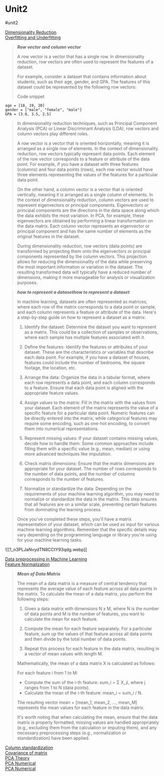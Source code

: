 
# Unit2
#unit2 

[Dimensionality Reduction](https://www.geeksforgeeks.org/dimensionality-reduction/)  
[Overfitting and Underfitting](https://www.geeksforgeeks.org/underfitting-and-overfitting-in-machine-learning/)  

> ***Row vector and column vector***
>
>   
> A row vector is a vector that has a single row. In dimensionality reduction, row vectors are often used to represent the features of a dataset.
>
> For example, consider a dataset that contains information about students, such as their age, gender, and GPA. The features of this dataset could be represented by the following row vectors:
>
> Code snippet
```
age = [18, 19, 20]
gender = ["male", "female", "male"]
GPA = [3.0, 3.5, 2.5]
```
>
> In dimensionality reduction techniques, such as Principal Component Analysis (PCA) or Linear Discriminant Analysis (LDA), row vectors and column vectors play different roles.
>
> A row vector is a vector that is oriented horizontally, meaning it is arranged as a single row of elements. In the context of dimensionality reduction, row vectors typically represent data points. Each element of the row vector corresponds to a feature or attribute of the data point. For example, if you have a dataset with three features (columns) and four data points (rows), each row vector would have three elements representing the values of the features for a particular data point.
>
> On the other hand, a column vector is a vector that is oriented vertically, meaning it is arranged as a single column of elements. In the context of dimensionality reduction, column vectors are used to represent eigenvectors or principal components. Eigenvectors or principal components are the directions in the data space along which the data exhibits the most variation. In PCA, for example, these eigenvectors are obtained by performing a linear transformation on the data matrix. Each column vector represents an eigenvector or principal component and has the same number of elements as the original features in the dataset.
>
>  During dimensionality reduction, row vectors (data points) are transformed by projecting them onto the eigenvectors or principal components represented by the column vectors. This projection allows for reducing the dimensionality of the data while preserving the most important information or variation in the dataset. The resulting transformed data will typically have a reduced number of dimensions, making it more manageable for analysis or visualization purposes.


>***how to represent a datasethow to represent a dataset***
>
>In machine learning, datasets are often represented as matrices, where each row of the matrix corresponds to a data point or sample, and each column represents a feature or attribute of the data. Here's a step-by-step guide on how to represent a dataset as a matrix:
>  
>  1. Identify the dataset: Determine the dataset you want to represent as a matrix. This could be a collection of samples or observations, where each sample has multiple features associated with it.
>  
>  2. Define the features: Identify the features or attributes of your dataset. These are the characteristics or variables that describe each data point. For example, if you have a dataset of houses, features could include the number of bedrooms, the square footage, the location, etc.
>  
>  3. Arrange the data: Organize the data in a tabular format, where each row represents a data point, and each column corresponds to a feature. Ensure that each data point is aligned with the appropriate feature values.
>  
>  4. Assign values to the matrix: Fill in the matrix with the values from your dataset. Each element of the matrix represents the value of a specific feature for a particular data point. Numeric features can be directly entered into the matrix, while categorical features may require some encoding, such as one-hot encoding, to convert them into numerical representations.
>  
>  5. Represent missing values: If your dataset contains missing values, decide how to handle them. Some common approaches include filling them with a specific value (e.g., mean, median) or using more advanced techniques like imputation.
>  
>  6. Check matrix dimensions: Ensure that the matrix dimensions are appropriate for your dataset. The number of rows corresponds to the number of data points, and the number of columns corresponds to the number of features.
>  
>  7. Normalize or standardize the data: Depending on the requirements of your machine learning algorithm, you may need to normalize or standardize the data in the matrix. This step ensures that all features are on a similar scale, preventing certain features from dominating the learning process.
>
>  Once you've completed these steps, you'll have a matrix representation of your dataset, which can be used as input for various machine learning algorithms. Remember that the specific details may vary depending on the programming language or library you're using for your machine learning tasks.


![[1_n3PLJaNvydTN8CCtY93qdg.webp]]

[Data preprocessing in Machine Learning](https://www.javatpoint.com/data-preprocessing-machine-learning)  
[Feature Normalization](https://www.javatpoint.com/normalization-in-machine-learning)  
> ***Mean of Data Matrix***
> 
> The mean of a data matrix is a measure of central tendency that represents the average value of each feature across all data points in the matrix. To calculate the mean of a data matrix, you perform the following steps:
>  
>  1. Given a data matrix with dimensions N x M, where N is the number of data points and M is the number of features, you want to calculate the mean for each feature.
>  
>  2. Compute the mean for each feature separately. For a particular feature, sum up the values of that feature across all data points and then divide by the total number of data points.
>  
>  3. Repeat this process for each feature in the data matrix, resulting in a vector of mean values with length M.
>  
>  Mathematically, the mean of a data matrix X is calculated as follows:
>  
>  For each feature i from 1 to M:
>  - Compute the sum of the i-th feature: sum_i = Σ X_ji, where j ranges from 1 to N (data points).
>  - Calculate the mean of the i-th feature: mean_i = sum_i / N.
>
> The resulting vector mean = [mean_1, mean_2, ..., mean_M] represents the mean values for each feature in the data matrix.
>
>  It's worth noting that when calculating the mean, ensure that the data matrix is properly formatted, missing values are handled appropriately (e.g., excluding them from the calculation or imputing them), and any necessary preprocessing steps (e.g., normalization or standardization) have been applied.


[Column standardization](https://medium.com/@jalesh.j/column-normalization-and-column-standardization-in-machine-learning-e056501056b)  
[Covariance of matrix](https://www.geeksforgeeks.org/covariance-matrix/)  
[PCA Theory](https://www.geeksforgeeks.org/ml-principal-component-analysispca/)  
[PCA Numerical](https://www.youtube.com/watch?v=v5vEP9HgdZM)  
[PCA Numerical](https://youtu.be/MLaJbA82nzk)  



